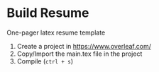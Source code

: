 # Build Resume
One-pager latex resume template

1. Create a project in https://www.overleaf.com/
2. Copy/Import the main.tex file in the project
3. Compile (`ctrl + s`)
